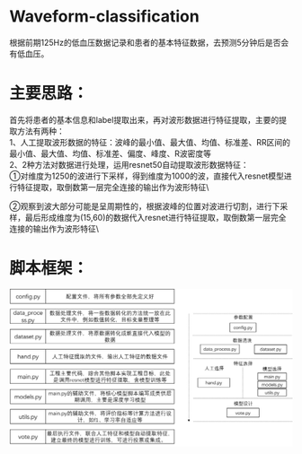 # Waveform-classification
根据前期125Hz的低血压数据记录和患者的基本特征数据，去预测5分钟后是否会有低血压。

# 主要思路：
首先将患者的基本信息和label提取出来，再对波形数据进行特征提取，主要的提取方法有两种：\
1、人工提取波形数据的特征：波峰的最小值、最大值、均值、标准差、RR区间的最小值、最大值、均值、标准差、偏度、峰度、R波密度等\
2、2种方法对数据进行处理，运用resnet50自动提取波形数据特征：\
①对维度为1250的波进行下采样，得到维度为1000的波，直接代入resnet模型进行特征提取，取倒数第一层完全连接的输出作为波形特征\

②观察到波大部分可能是呈周期性的，根据波峰的位置对波进行切割，进行下采样，最后形成维度为(15,60)的数据代入resnet进行特征提取，取倒数第一层完全连接的输出作为波形特征\

# 脚本框架：
![](https://github.com/zoufengyuan/Waveform-classification/blob/main/%E7%A8%8B%E5%BA%8F%E6%A1%86%E6%9E%B6%E5%9B%BE.png)







